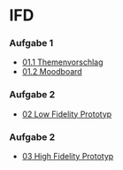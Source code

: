 # IFD

### Aufgabe 1

* [01.1 Themenvorschlag](https://annaalehmann.github.io/IFD/01_Aufgabe/01.1_themenvorschlag.pdf)
* [01.2 Moodboard](https://annaalehmann.github.io/IFD/01_Aufgabe/01.2_moodboard.pdf)

### Aufgabe 2
* [02 Low Fidelity Prototyp](https://annaalehmann.github.io/IFD/02_Aufgabe/02_Low_Fid_Prototyp.pdf)

### Aufgabe 2
* [03 High Fidelity Prototyp](https://xd.adobe.com/view/644b819d-c6d3-4580-8e52-2ca1b7fe9fcc-3118/?fullscreen&hints=off)
